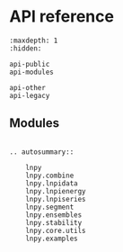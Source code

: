 # API reference

```{toctree}
:maxdepth: 1
:hidden:

api-public
api-modules

api-other
api-legacy
```

## Modules

```{eval-rst}

.. autosummary::

    lnpy
    lnpy.combine
    lnpy.lnpidata
    lnpy.lnpienergy
    lnpy.lnpiseries
    lnpy.segment
    lnpy.ensembles
    lnpy.stability
    lnpy.core.utils
    lnpy.examples


```
